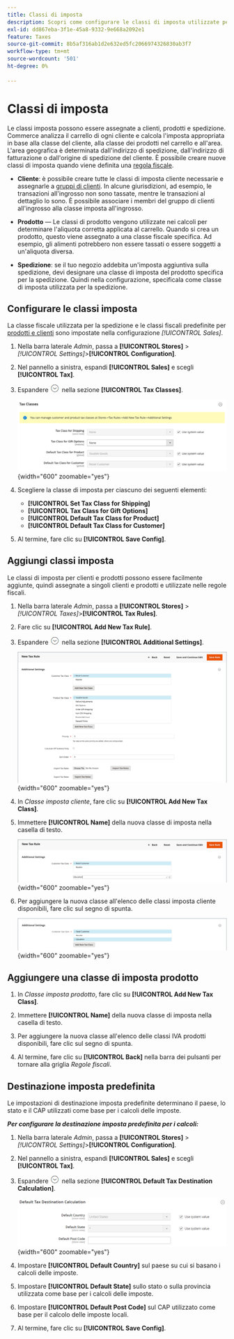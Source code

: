 ```yaml
---
title: Classi di imposta
description: Scopri come configurare le classi di imposta utilizzate per le regole fiscali.
exl-id: dd867eba-3f1e-45a8-9332-9e668a2092e1
feature: Taxes
source-git-commit: 8b5af316ab1d2e632ed5fc2066974326830ab3f7
workflow-type: tm+mt
source-wordcount: '501'
ht-degree: 0%

---
```


# Classi di imposta

Le classi imposta possono essere assegnate a clienti, prodotti e spedizione. Commerce analizza il carrello di ogni cliente e calcola l&#39;imposta appropriata in base alla classe del cliente, alla classe dei prodotti nel carrello e all&#39;area. L&#39;area geografica è determinata dall&#39;indirizzo di spedizione, dall&#39;indirizzo di fatturazione o dall&#39;origine di spedizione del cliente. È possibile creare nuove classi di imposta quando viene definita una [regola fiscale](tax-rules.md).

- **Cliente**: è possibile creare tutte le classi di imposta cliente necessarie e assegnarle a [gruppi di clienti](../customers/customer-groups.md). In alcune giurisdizioni, ad esempio, le transazioni all&#39;ingrosso non sono tassate, mentre le transazioni al dettaglio lo sono. È possibile associare i membri del gruppo di clienti all&#39;ingrosso alla classe imposta all&#39;ingrosso.

- **Prodotto** — Le classi di prodotto vengono utilizzate nei calcoli per determinare l&#39;aliquota corretta applicata al carrello. Quando si crea un prodotto, questo viene assegnato a una classe fiscale specifica. Ad esempio, gli alimenti potrebbero non essere tassati o essere soggetti a un&#39;aliquota diversa.

- **Spedizione**: se il tuo negozio addebita un&#39;imposta aggiuntiva sulla spedizione, devi designare una classe di imposta del prodotto specifica per la spedizione. Quindi nella configurazione, specificala come classe di imposta utilizzata per la spedizione.

## Configurare le classi imposta

La classe fiscale utilizzata per la spedizione e le classi fiscali predefinite per [prodotti e clienti](#add-a-product-tax-class) sono impostate nella configurazione _[!UICONTROL Sales]_.

1. Nella barra laterale _Admin_, passa a **[!UICONTROL Stores]** > _[!UICONTROL Settings]_>**[!UICONTROL Configuration]**.

1. Nel pannello a sinistra, espandi **[!UICONTROL Sales]** e scegli **[!UICONTROL Tax]**.

1. Espandere ![Il selettore di espansione](../assets/icon-display-expand.png) nella sezione **[!UICONTROL Tax Classes]**.

   ![Configurazione - classi fiscali](../configuration-reference/sales/assets/tax-tax-classes.png){width="600" zoomable="yes"}

1. Scegliere la classe di imposta per ciascuno dei seguenti elementi:

   - **[!UICONTROL Set Tax Class for Shipping]**
   - **[!UICONTROL Tax Class for Gift Options]**
   - **[!UICONTROL Default Tax Class for Product]**
   - **[!UICONTROL Default Tax Class for Customer]**

1. Al termine, fare clic su **[!UICONTROL Save Config]**.

## Aggiungi classi imposta

Le classi di imposta per clienti e prodotti possono essere facilmente aggiunte, quindi assegnate a singoli clienti e prodotti e utilizzate nelle regole fiscali.

1. Nella barra laterale _Admin_, passa a **[!UICONTROL Stores]** > _[!UICONTROL Taxes]_>**[!UICONTROL Tax Rules]**.

1. Fare clic su **[!UICONTROL Add New Tax Rule]**.

1. Espandere ![Il selettore di espansione](../assets/icon-display-expand.png) nella sezione **[!UICONTROL Additional Settings]**.

   ![Aggiungi nuova classe fiscale](./assets/tax-class-additional-settings.png){width="600" zoomable="yes"}

1. In _Classe imposta cliente_, fare clic su **[!UICONTROL Add New Tax Class]**.

1. Immettere **[!UICONTROL Name]** della nuova classe di imposta nella casella di testo.

   ![Aggiungi nuova classe fiscale](./assets/tax-class-customer-add-new.png){width="600" zoomable="yes"}

1. Per aggiungere la nuova classe all&#39;elenco delle classi imposta cliente disponibili, fare clic sul segno di spunta.

   ![Nuove classi imposta](./assets/tax-classes-updated.png){width="600" zoomable="yes"}

## Aggiungere una classe di imposta prodotto

1. In _Classe imposta prodotto_, fare clic su **[!UICONTROL Add New Tax Class]**.

1. Immettere **[!UICONTROL Name]** della nuova classe di imposta nella casella di testo.

1. Per aggiungere la nuova classe all&#39;elenco delle classi IVA prodotti disponibili, fare clic sul segno di spunta.

1. Al termine, fare clic su **[!UICONTROL Back]** nella barra dei pulsanti per tornare alla griglia _Regole fiscali_.

## Destinazione imposta predefinita

Le impostazioni di destinazione imposta predefinite determinano il paese, lo stato e il CAP utilizzati come base per i calcoli delle imposte.

**_Per configurare la destinazione imposta predefinita per i calcoli:_**

1. Nella barra laterale _Admin_, passa a **[!UICONTROL Stores]** > _[!UICONTROL Settings]_>**[!UICONTROL Configuration]**.

1. Nel pannello a sinistra, espandi **[!UICONTROL Sales]** e scegli **[!UICONTROL Tax]**.

1. Espandere ![Il selettore di espansione](../assets/icon-display-expand.png) nella sezione **[!UICONTROL Default Tax Destination Calculation]**.

   ![Calcolo destinazione imposta predefinita](../configuration-reference/sales/assets/tax-default-tax-destination-calculation.png){width="600" zoomable="yes"}

1. Impostare **[!UICONTROL Default Country]** sul paese su cui si basano i calcoli delle imposte.

1. Impostare **[!UICONTROL Default State]** sullo stato o sulla provincia utilizzata come base per i calcoli delle imposte.

1. Impostare **[!UICONTROL Default Post Code]** sul CAP utilizzato come base per il calcolo delle imposte locali.

1. Al termine, fare clic su **[!UICONTROL Save Config]**.
